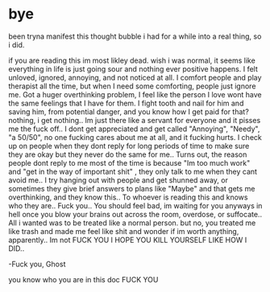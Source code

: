 # bye


been tryna manifest this thought bubble i had for a while into a real thing, so i did.

if you are reading this im most likley dead. wish i was normal, it seems like everything in life is just going sour and nothing ever positive happens. I felt unloved, ignored, annoying, and not noticed at all. I comfort people and play therapist all the time, but when I need some comforting, people just ignore me. Got a huger overthinking problem, I feel like the person I love wont have the same feelings that I have for them. I fight tooth and nail for him and saving him, from potential danger, and you know how I get paid for that? nothing, i get nothing.. Im just there like a servant for everyone and it pisses me the fuck off.. I dont get appreciated and get called "Annoying", "Needy", "a 50/50", no one fucking cares about me at all, and it fucking hurts. I check up on people when they dont reply for long periods of time to make sure they are okay but they never do the same for me.. Turns out, the reason people dont reply to me most of the time is because "Im too much work" and "get in the way of important shit" , they only talk to me when they cant avoid me.. I try hanging out with people and get shunned away, or sometimes they give brief answers to plans like "Maybe" and that gets me overthinking, and they know this.. To whoever is reading this and knows who they are.. Fuck you.. You should feel bad, im waiting for you anyways in hell once you blow your brains out across the room, overdose, or suffocate.. All i wanted was to be treated like a normal person. but no, you treated me like trash and made me feel like shit and wonder if im worth anything, apparently.. Im not FUCK YOU I HOPE YOU KILL YOURSELF LIKE HOW I DID..


-Fuck you, Ghost



















































you know who you are in this doc FUCK YOU
